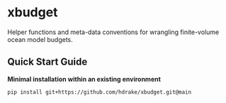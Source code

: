 # xbudget
Helper functions and meta-data conventions for wrangling finite-volume ocean model budgets.

Quick Start Guide
-----------------

**Minimal installation within an existing environment**
```bash
pip install git+https://github.com/hdrake/xbudget.git@main
```
